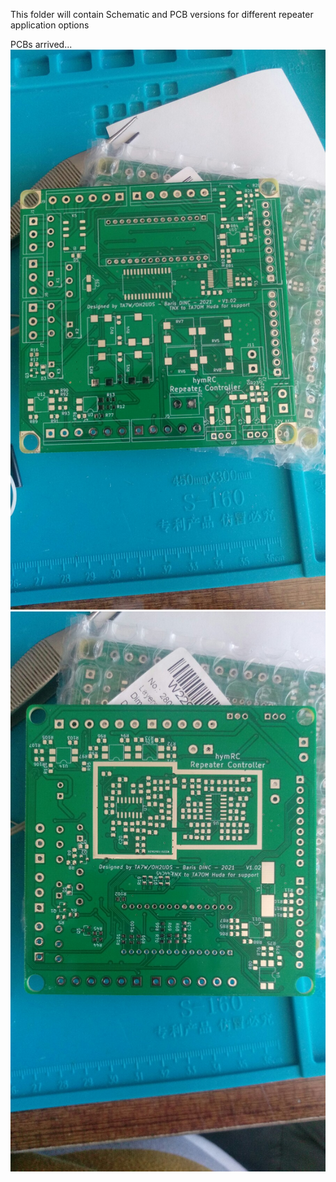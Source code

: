 This folder will contain Schematic and PCB versions for different repeater application options



PCBs arrived...
<IMG SRC=https://github.com/barisdinc/hymRC/blob/main/Hardware/HYMRC_pcb1.jpeg>
<IMG SRC=https://github.com/barisdinc/hymRC/blob/main/Hardware/HYMRC_pcb2.jpeg>
  
